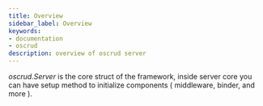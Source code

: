 ```yaml
---
title: Overview
sidebar_label: Overview
keywords:
- documentation
- oscrud
description: overview of oscrud server
---
```


*oscrud.Server* is the core struct of the framework, inside server core you can have setup method to initialize components ( middleware, binder, and more ).

